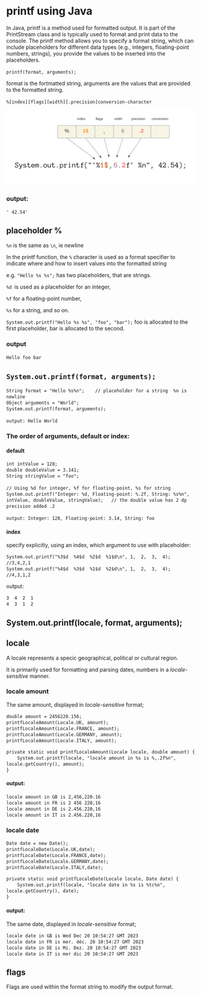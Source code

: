 # printf using Java

In Java, printf is a method used for formatted output. It is part of the PrintStream class and is typically used to format and print data to the console. The printf method allows you to specify a format string, which can include placeholders for different data types (e.g., integers, floating-point numbers, strings), you provide the values to be inserted into the placeholders.

`printf(format, arguments);`

format is the fortmatted string, arguments are the values that are provided to the formatted string.

`%[index][flags][width][.precision]conversion-character`


![printf.png](images%2Fprintf.png)

### output:

`' 42.54'`


## placeholder %

`%n` is the same as `\n`, ie newline



In the printf function, the `%` character is used as a format specifier to indicate where and how to insert values into the formatted string

e.g. `"Hello %s %s";`   has two placeholders, that are strings.


`%d `is used as a placeholder for an integer, 

`%f` for a floating-point number, 

`%s` for a string, and so on.

`System.out.printf("Hello %s %s", "foo", "bar");` foo is allocated to the first placeholder, bar is allocated to the second.

### output 
`Hello foo bar`
## `System.out.printf(format, arguments);`



    String format = "Hello %s%n";    // placeholder for a string  %n is newline
    Object arguments = "World";
    System.out.printf(format, arguments);

    output: Hello World

### The order of arguments, default or index:
#### default
    int intValue = 128;
    double doubleValue = 3.141;
    String stringValue = "foo";

    // Using %d for integer, %f for floating-point, %s for string
    System.out.printf("Integer: %d, Floating-point: %.2f, String: %s%n", intValue, doubleValue, stringValue);   // the double value has 2 dp precision added .2
    
    output: Integer: 128, Floating-point: 3.14, String: foo

#### index 

specify explicitly, using an index, which argument to use with placeholder:
```
System.out.printf("%3$d  %4$d  %2$d  %1$d\n", 1,  2,  3,  4);     //3,4,2,1
System.out.printf("%4$d  %3$d  %1$d  %2$d\n", 1,  2,  3,  4);     //4,3,1,2
```
output:
```
3  4  2  1
4  3  1  2
```

## System.out.printf(locale, format, arguments);
## locale
A locale represents a specic geographical, political or cultural region.
    
It is primarily used for formatting and parsing dates, numbers in a _locale-sensitive_ manner.

### locale amount

The same amount, displayed in _locale-sensitive_ format;
```
double amount = 2456220.156;
printfLocaleAmount(Locale.UK, amount);
printfLocaleAmount(Locale.FRANCE, amount);
printfLocaleAmount(Locale.GERMANY, amount);
printfLocaleAmount(Locale.ITALY, amount);
```

```
private static void printfLocaleAmount(Locale locale, double amount) {
    System.out.printf(locale, "locale amount in %s is %,.2f%n", locale.getCountry(), amount);
}
```


#### output:

```
locale amount in GB is 2,456,220.16
locale amount in FR is 2 456 220,16
locale amount in DE is 2.456.220,16
locale amount in IT is 2.456.220,16
```


### locale date


```
Date date = new Date();
printfLocaleDate(Locale.UK,date);
printfLocaleDate(Locale.FRANCE,date);
printfLocaleDate(Locale.GERMANY,date);
printfLocaleDate(Locale.ITALY,date);
```

```
private static void printfLocaleDate(Locale locale, Date date) {
    System.out.printf(locale, "locale date in %s is %tc%n", locale.getCountry(), date);
}
```

#### output:
The same date, displayed in _locale-sensitive_ format;
```
locale date in GB is Wed Dec 20 10:54:27 GMT 2023
locale date in FR is mer. déc. 20 10:54:27 GMT 2023
locale date in DE is Mi. Dez. 20 10:54:27 GMT 2023
locale date in IT is mer dic 20 10:54:27 GMT 2023
```
## flags

Flags are used within the format string to modify the output format.